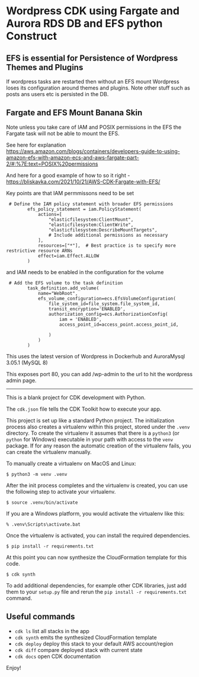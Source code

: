 
# Wordpress CDK using Fargate and Aurora RDS DB and EFS python Construct

##  EFS is essential for Persistence of Wordpress Themes and Plugins

If wordpress tasks are restarted then without an EFS mount Wordpress loses its configuration around themes and plugins.  Note other stuff such as posts ans users etc is persisted in the DB.


## Fargate and EFS Mount Banana Skin

Note unless you take care of IAM and POSIX permissions in the EFS the Fargate task will not be able to mount the EFS.

See here for explanation https://aws.amazon.com/blogs/containers/developers-guide-to-using-amazon-efs-with-amazon-ecs-and-aws-fargate-part-2/#:%7E:text=POSIX%20permissions

And here for a good example of how to so it right - https://bliskavka.com/2021/10/21/AWS-CDK-Fargate-with-EFS/

Key points are that IAM permmissons need to be set

```
 # Define the IAM policy statement with broader EFS permissions
        efs_policy_statement = iam.PolicyStatement(
            actions=[
                "elasticfilesystem:ClientMount",
                "elasticfilesystem:ClientWrite",
                "elasticfilesystem:DescribeMountTargets",
                # Include additional permissions as necessary
            ],
            resources=["*"],  # Best practice is to specify more restrictive resource ARNs
            effect=iam.Effect.ALLOW
        )
```

and IAM needs to be enabled in the configuration for the volume

```
 # Add the EFS volume to the task definition
        task_definition.add_volume(
            name="WebRoot",
            efs_volume_configuration=ecs.EfsVolumeConfiguration(
                file_system_id=file_system.file_system_id,
                transit_encryption='ENABLED',
                authorization_config=ecs.AuthorizationConfig(
                    iam = 'ENABLED',
                    access_point_id=access_point.access_point_id,
                    
                )
            )
        )

```





This uses the latest version of Wordpress in Dockerhub and AuroraMysql 3.05.1 (MySQL 8)

This exposes port 80, you can add /wp-admin to the url to hit the wordpress admin page.

------------------------

This is a blank project for CDK development with Python.

The `cdk.json` file tells the CDK Toolkit how to execute your app.

This project is set up like a standard Python project.  The initialization
process also creates a virtualenv within this project, stored under the `.venv`
directory.  To create the virtualenv it assumes that there is a `python3`
(or `python` for Windows) executable in your path with access to the `venv`
package. If for any reason the automatic creation of the virtualenv fails,
you can create the virtualenv manually.

To manually create a virtualenv on MacOS and Linux:

```
$ python3 -m venv .venv
```

After the init process completes and the virtualenv is created, you can use the following
step to activate your virtualenv.

```
$ source .venv/bin/activate
```

If you are a Windows platform, you would activate the virtualenv like this:

```
% .venv\Scripts\activate.bat
```

Once the virtualenv is activated, you can install the required dependencies.

```
$ pip install -r requirements.txt
```

At this point you can now synthesize the CloudFormation template for this code.

```
$ cdk synth
```

To add additional dependencies, for example other CDK libraries, just add
them to your `setup.py` file and rerun the `pip install -r requirements.txt`
command.

## Useful commands

 * `cdk ls`          list all stacks in the app
 * `cdk synth`       emits the synthesized CloudFormation template
 * `cdk deploy`      deploy this stack to your default AWS account/region
 * `cdk diff`        compare deployed stack with current state
 * `cdk docs`        open CDK documentation

Enjoy!
